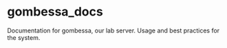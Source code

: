 # gombessa_docs
Documentation for gombessa, our lab server. Usage and best practices for the system.
